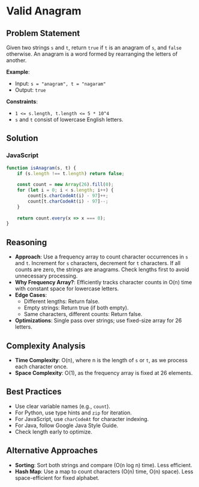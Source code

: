 # Valid Anagram

## Problem Statement
Given two strings `s` and `t`, return `true` if `t` is an anagram of `s`, and `false` otherwise. An anagram is a word formed by rearranging the letters of another.

**Example**:
- Input: `s = "anagram", t = "nagaram"`
- Output: `true`

**Constraints**:
- `1 <= s.length, t.length <= 5 * 10^4`
- `s` and `t` consist of lowercase English letters.

## Solution

### JavaScript
```javascript
function isAnagram(s, t) {
    if (s.length !== t.length) return false;
    
    const count = new Array(26).fill(0);
    for (let i = 0; i < s.length; i++) {
        count[s.charCodeAt(i) - 97]++;
        count[t.charCodeAt(i) - 97]--;
    }
    
    return count.every(x => x === 0);
}
```

## Reasoning
- **Approach**: Use a frequency array to count character occurrences in `s` and `t`. Increment for `s` characters, decrement for `t` characters. If all counts are zero, the strings are anagrams. Check lengths first to avoid unnecessary processing.
- **Why Frequency Array?**: Efficiently tracks character counts in O(n) time with constant space for lowercase letters.
- **Edge Cases**:
  - Different lengths: Return false.
  - Empty strings: Return true (if both empty).
  - Same characters, different counts: Return false.
- **Optimizations**: Single pass over strings; use fixed-size array for 26 letters.

## Complexity Analysis
- **Time Complexity**: O(n), where n is the length of `s` or `t`, as we process each character once.
- **Space Complexity**: O(1), as the frequency array is fixed at 26 elements.

## Best Practices
- Use clear variable names (e.g., `count`).
- For Python, use type hints and `zip` for iteration.
- For JavaScript, use `charCodeAt` for character indexing.
- For Java, follow Google Java Style Guide.
- Check length early to optimize.

## Alternative Approaches
- **Sorting**: Sort both strings and compare (O(n log n) time). Less efficient.
- **Hash Map**: Use a map to count characters (O(n) time, O(n) space). Less space-efficient for fixed alphabet.